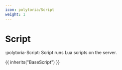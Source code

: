 ```yaml
---
icon: polytoria/Script
weight: 1
---
```


# Script

:polytoria-Script: Script runs Lua scripts on the server.

{{ inherits("BaseScript") }}
